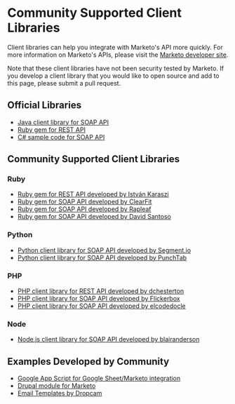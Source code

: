 # Community Supported Client Libraries

Client libraries can help you integrate with Marketo's API more quickly. For more information on Marketo's APIs, please visit the [Marketo developer site](http://developers.marketo.com/documentation/rest/).

Note that these client libraries have not been security tested by Marketo. If you develop a client library that you would like to open source and add to this page, please submit a pull request.  

## Official Libraries

* [Java client library for SOAP API](https://github.com/Marketo/SOAP-API-Java-Client)
* [Ruby gem for REST API](https://github.com/jalemieux/mkto_rest)
* [C# sample code for SOAP API](https://github.com/Marketo/C-Sample-Code)

## Community Supported Client Libraries  

### Ruby
* [Ruby gem for REST API developed by István Karaszi](https://github.com/raszi/mrkt)
* [Ruby gem for SOAP API developed by ClearFit](https://github.com/ClearFit/marketo-api-ruby)
* [Ruby gem for SOAP API developed by Rapleaf](https://github.com/Rapleaf/marketo_gem)
* [Ruby gem for SOAP API developed by David Santoso](https://github.com/davidsantoso/markety)

### Python
* [Python client library for SOAP API developed by Segment.io](https://github.com/segmentio/marketo-python)
* [Python client library for SOAP API developed by PunchTab](https://github.com/PunchTab/suds-marketo)

### PHP
* [PHP client library for REST API developed by dchesterton](https://github.com/dchesterton/marketo-rest-api)
* [PHP client library for SOAP API developed by Flickerbox](https://github.com/flickerbox/marketo)
* [PHP client library for SOAP API developed by elcodedocle](https://github.com/elcodedocle/marketo-soap-api-php-client)

### Node
* [Node.js client library for SOAP API developed by blairanderson](https://github.com/Datahero/node-marketo)

## Examples Developed by Community 

* [Google App Script for Google Sheet/Marketo integration](https://github.com/khalstvedt/mkto_google-spreadsheet)
* [Drupal module for Marketo](https://github.com/MarketoMA/marketo_ma)
* [Email Templates by Dropcam](https://github.com/dropcam/marketo-email-templates)



